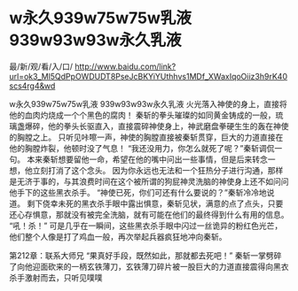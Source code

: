 # w永久939w75w75w乳液 939w93w93w永久乳液

最/新/观/看/入/口/ http://www.baidu.com/link?url=ok3_Ml5QdPpOWDUDT8PseJcBKYiYUthhvs1MDf_XWaxIqoOiiz3h9rK40scs4rg4&wd

w永久939w75w75w乳液 939w93w93w永久乳液
 火光落入神使的身上，直接将他的血肉灼烧成一个个黑色的腐肉！
    秦斩的拳头璀璨的如同黄金铸成的一般，琉璃盏爆碎，他的拳头长驱直入，直接震碎神使身上，神武磨盘拳硬生生的轰在神使的胸膛之上。
    只听见咔嚓一声，神使的胸膛直接被秦斩贯穿，巨大的力道直接在他的胸膛炸裂，他顿时没了气息！
    “我还没用力，你怎么就死了呢？”秦斩调侃一句。
    本来秦斩想要留他一命，希望在他的嘴中问出一些事情，但是后来转念一想，他立刻打消了这个念头。
    因为你永远也无法和一个狂热分子进行沟通，那样是无济于事的，与其浪费时间在这个被所谓的狗屁神灵洗脑的神使身上还不如问问他手下的这些黑衣杀手。
    “神使已死，你们可还有什么要说的？”秦斩冷冷地说道。
    剩下侥幸未死的黑衣杀手眼中露出惧意，秦斩见状，满意的点了点头，只要还心存惧意，那就没有被完全洗脑，就有可能在他们的最终得到什么有用的信息。
    “吼！杀！”
    可是几乎在一瞬间，这些黑衣杀手眼中闪过一丝诡异的粉红色光芒，他们整个人像是打了鸡血一般，再次举起兵器疯狂地冲向秦斩。

第212章：联系大师兄
    “果真好手段，既然如此，那就都去死吧！”
    秦斩一掌劈碎了向他迎面砍来的一柄玄铁薄刀，玄铁薄刀碎片被一股巨大的力道直接震得向黑衣杀手激射而去，只听见噗噗
